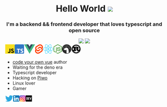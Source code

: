 <h1 align="center">Hello World <img src="https://media.giphy.com/media/hvRJCLFzcasrR4ia7z/giphy.gif" width="30px" />
</h1>

<h3 align="center">I'm a backend && frontend developer that loves typescript and open source</h3>

<div align="center">
  <img height="180em" src="https://github-readme-stats.vercel.app/api?username=ghaerdi&show_icons=true&theme=vue-dark&include_all_commits=true&count_private=true"/>
  <img height="180em" src="https://github-readme-stats.vercel.app/api/top-langs/?username=ghaerdi&layout=compact&langs_count=8&theme=vue-dark"/>
</div>

<div>
	<img align="left" src="/icons/tech/javascript.png" alt="javascript" height="30" />
	<img align="left" src="/icons/tech/typescript.png" alt="typescript" height="30" />
	<img align="left" src="/icons/tech/vue.png" alt="vue" height="30" />
	<img align="left" src="/icons/tech/svelte.png" alt="svelte" height="30" />
	<img align="left" src="/icons/tech/react.png" alt="react" height="30" />
	<img align="left" src="/icons/tech/node.png" alt="node" height="30" />
	<img align="left" src="/icons/tech/deno.png" alt="deno" height="30" />
	<img align="left" src="/icons/tech/rust.png" alt="rust" height="30" />
</div>

<br>
<br>

- [code your own vue](https://dev.to/ghaerdi/code-your-own-vue-50mg) author
- Waiting for the deno era
- Typescript developer
- Hacking on [Piwo](https://github.com/crewdevio/piwo)
- Linux lover
- Gamer

<a href="https://twitter.com/ghaerdi" target="_blank">
	<img align="left" src="/icons/social/twitter.png" alt="ghaerdi's twitter" height="20"/>
</a>

<a href="https://linkedin.com/in/ghaerdi" target="_blank">
	<img align="left" src="/icons/social/linkedin.png" alt="ghaerdi's linkedin" height="20"/>
</a>

<a href="https://instagram.com/ghaerdi" target="_blank">
	<img align="left" src="/icons/social/instagram.png" alt="ghaerdi's instagram" height="20"/>
</a>

<a href="https://dev.to/ghaerdi" target="_blank">
	<img align="left" src="/icons/social/devto.png" alt="ghaeri's dev.to" height="20"/>
</a>